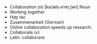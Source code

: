- Collaboration (n)	[kəˌlæb.əˈreɪ.ʃən]	Noun
- Working together
- Hợp tác
- Zusammenarbeit (German)
- Online collaboration speeds up research.
- Collaborate (v)
- Latin: collaborare